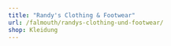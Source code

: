 ```yaml
---
title: "Randy's Clothing & Footwear"
url: /falmouth/randys-clothing-und-footwear/
shop: Kleidung
---
```

